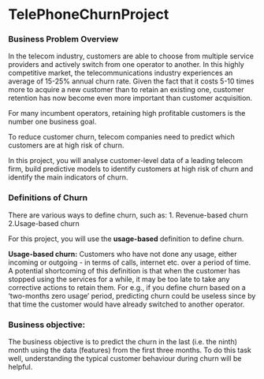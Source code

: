 # TelePhoneChurnProject
### Business Problem Overview
In the telecom industry, customers are able to choose from multiple service providers and actively switch from one operator to another. In this highly competitive market, the telecommunications industry experiences an average of 15-25% annual churn rate. Given the fact that it costs 5-10 times more to acquire a new customer than to retain an existing one, customer retention has now become even more important than customer acquisition.


For many incumbent operators, retaining high profitable customers is the number one business goal.
 
 
To reduce customer churn, telecom companies need to predict which customers are at high risk of churn.

 
In this project, you will analyse customer-level data of a leading telecom firm, build predictive models to identify customers at high risk of churn and identify the main indicators of churn.

### Definitions of Churn
There are various ways to define churn, such as: 1. Revenue-based churn   2.Usage-based churn

For this project, you will use the **usage-based** definition to define churn.

**Usage-based churn:** Customers who have not done any usage, either incoming or outgoing - in terms of calls, internet etc. over a period of time.
A potential shortcoming of this definition is that when the customer has stopped using the services for a while, it may be too late to take any corrective actions to retain them. For e.g., if you define churn based on a ‘two-months zero usage’ period, predicting churn could be useless since by that time the customer would have already switched to another operator. 

### Business objective:
The business objective is to predict the churn in the last (i.e. the ninth) month using the data (features) from the first three months. To do this task well, understanding the typical customer behaviour during churn will be helpful.